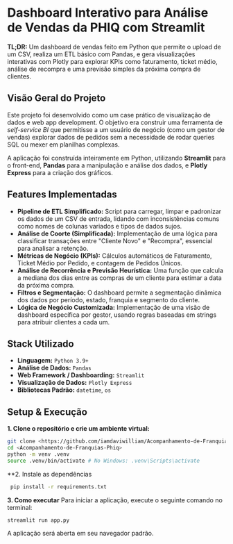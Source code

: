 #  Dashboard Interativo para Análise de Vendas da PHIQ com Streamlit

**TL;DR:** Um dashboard de vendas feito em Python que permite o upload de um CSV, realiza um ETL básico com Pandas, e gera visualizações interativas com Plotly para explorar KPIs como faturamento, ticket médio, análise de recompra e uma previsão simples da próxima compra de clientes.

##  Visão Geral do Projeto

Este projeto foi desenvolvido como um case prático de visualização de dados e web app development. O objetivo era construir uma ferramenta de *self-service BI* que permitisse a um usuário de negócio (como um gestor de vendas) explorar dados de pedidos sem a necessidade de rodar queries SQL ou mexer em planilhas complexas.

A aplicação foi construída inteiramente em Python, utilizando **Streamlit** para o front-end, **Pandas** para a manipulação e análise dos dados, e **Plotly Express** para a criação dos gráficos.

##  Features Implementadas

* **Pipeline de ETL Simplificado:** Script para carregar, limpar e padronizar os dados de um CSV de entrada, lidando com inconsistências comuns como nomes de colunas variados e tipos de dados sujos.
* **Análise de Coorte (Simplificada):** Implementação de uma lógica para classificar transações entre "Cliente Novo" e "Recompra", essencial para analisar a retenção.
* **Métricas de Negócio (KPIs):** Cálculos automáticos de Faturamento, Ticket Médio por Pedido, e contagem de Pedidos Únicos.
* **Análise de Recorrência e Previsão Heurística:** Uma função que calcula a mediana dos dias entre as compras de um cliente para estimar a data da próxima compra.
* **Filtros e Segmentação:** O dashboard permite a segmentação dinâmica dos dados por período, estado, franquia e segmento do cliente.
* **Lógica de Negócio Customizada:** Implementação de uma visão de dashboard específica por gestor, usando regras baseadas em strings para atribuir clientes a cada um.

##  Stack Utilizado

* **Linguagem:** `Python 3.9+`
* **Análise de Dados:** `Pandas`
* **Web Framework / Dashboarding:** `Streamlit`
* **Visualização de Dados:** `Plotly Express`
* **Bibliotecas Padrão:** `datetime`, `os`

##  Setup & Execução

**1. Clone o repositório e crie um ambiente virtual:**
```bash
git clone <https://github.com/iamdaviwilliam/Acompanhamento-de-Franquias-Phiq>
cd <Acompanhamento-de-Franquias-Phiq>
python -m venv .venv
source .venv/bin/activate # No Windows: .venv\Scripts\activate
```
**2. Instale as dependências
```bash
 pip install -r requirements.txt
```
**3. Como executar**
Para iniciar a aplicação, execute o seguinte comando no terminal:
```bash
streamlit run app.py
```
A aplicação será aberta em seu navegador padrão.
